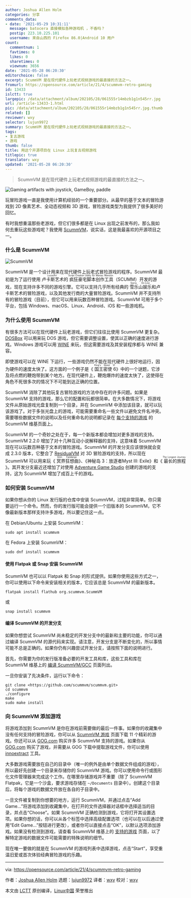 ```yaml
---
author: Joshua Allen Holm
categories: 分享
comments_data:
- date: '2021-05-29 10:31:11'
  message: batocera 直接模拟各种游戏机 ，不香吗？
  postip: 223.10.225.101
  username: 来自山西的 Firefox 86.0|Android 10 用户
count:
  commentnum: 1
  favtimes: 0
  likes: 0
  sharetimes: 0
  viewnum: 3656
date: '2021-05-28 06:20:30'
editorchoice: false
excerpt: ScummVM 是在现代硬件上玩老式视频游戏的最直接的方法之一。
fromurl: https://opensource.com/article/21/4/scummvm-retro-gaming
id: 13433
islctt: true
largepic: /data/attachment/album/202105/28/061555r14mbzb1g1n545rr.jpg
url: /article-13433-1.html
pic: /data/attachment/album/202105/28/061555r14mbzb1g1n545rr.jpg.thumb.jpg
related: []
reviewer: wxy
selector: lujun9972
summary: ScummVM 是在现代硬件上玩老式视频游戏的最直接的方法之一。
tags:
- 复古游戏
- 游戏
thumb: false
title: 用这个开源项目在 Linux 上玩复古视频游戏
titlepic: true
translator: wxy
updated: '2021-05-28 06:20:30'
---
```



> 
> ScummVM 是在现代硬件上玩老式视频游戏的最直接的方法之一。
> 
> 
> 


![](/data/attachment/album/202105/28/061555r14mbzb1g1n545rr.jpg "Gaming artifacts with joystick, GameBoy, paddle")


玩冒险游戏一直是我使用计算机经验的一个重要部分。从最早的基于文本的冒险游戏到 2D 像素艺术、全动态视频和 3D 游戏，冒险游戏类型为我提供了很多美好的回忆。


有时我想重温那些老游戏，但它们很多都是在 Linux 出现之前发布的，那么我如何去重玩这些游戏呢？我使用 [ScummVM](https://www.scummvm.org/)，说实话，这是我最喜欢的开源项目之一。


### 什么是 ScummVM


![ScummVM](/data/attachment/album/202105/28/062031ub4ahsahi7jbasat.png "ScummVM")


ScummVM 是一个设计用来在现代硬件上玩老式冒险游戏的程序。ScummVM 最初是为了运行使用<ruby> 卢卡斯艺术 <rt>  LucasArt </rt></ruby>的<ruby> 疯狂豪宅脚本创作工具 <rt>  Script Creation Utility for Maniac Mansion </rt></ruby>（SCUMM）开发的游戏，现在支持许多不同的游戏引擎。它可以支持几乎所有经典的<ruby> 雪乐山娱乐 <rt>  Sierra On-Line </rt></ruby>和卢卡斯艺术的冒险游戏，以及其他发行商的大量冒险游戏。ScummVM 并不支持所有的冒险游戏（目前），但它可以用来玩数百种冒险游戏。ScummVM 可用于多个平台，包括 Windows、macOS、Linux、Android、iOS 和一些游戏机。


### 为什么使用 ScummVM


有很多方法可以在现代硬件上玩老游戏，但它们往往比使用 ScummVM 更复杂。[DOSBox](https://www.dosbox.com/) 可以用来玩 DOS 游戏，但它需要调整设置，使其以正确的速度进行游戏。Windows 游戏可以用 [WINE](https://www.winehq.org/) 来玩，但这需要游戏及其安装程序都与 WINE 兼容。


即使游戏可以在 WINE 下运行，一些游戏仍然不能在现代硬件上很好地运行，因为硬件的速度太快了。这方面的一个例子是《<ruby> 国王密使 6 <rt>  King's Quest VI </rt></ruby>》中的一个谜题，它涉及将点燃的鞭炮带到某个地方。在现代硬件上，鞭炮爆炸的速度太快了，这使得在角色不死很多次的情况下不可能到达正确的位置。


ScummVM 消除了其他玩复古冒险游戏的方法中存在的许多问题。如果是 ScummVM 支持的游戏，那么它的配置和玩都很简单。在大多数情况下，将游戏文件从原始游戏光盘复制到一个目录，并在 ScummVM 中添加该目录，就可以玩该游戏了。对于多张光盘上的游戏，可能需要重命名一些文件以避免文件名冲突。需要哪些数据文件的说明以及任何重命名的说明都记录在 [每个支持的游戏](https://wiki.scummvm.org/index.php?title=Category:Supported_Games) 的 ScummVM 维基页面上。


ScummVM 的一个奇妙之处在于，每一个新版本都会增加对更多游戏的支持。ScummVM 2.2.0 增加了对十几种互动小说解释器的支持，这意味着 ScummVM 现在可以玩数百种基于文本的冒险游戏。ScummVM 的开发分支应该很快就会变成 2.3.0 版本，它整合了 [ResidualVM](https://www.residualvm.org/) 对 3D 冒险游戏的支持，所以现在 ScummVM 可以用来玩《<ruby> 冥界狂想曲 <rt>  Grim Fandango </rt></ruby>》、《神秘岛 3：放逐者Myst III: Exile》和《<ruby> 最长的旅程 <rt>  The Longest Journey </rt></ruby>》。其开发分支最近还增加了对使用 [Adventure Game Studio](https://www.adventuregamestudio.co.uk/) 创建的游戏的支持，这为 ScummVM 增加了成百上千的游戏。


### 如何安装 ScummVM


如果你想从你的 Linux 发行版的仓库中安装 ScummVM，过程非常简单。你只需要运行一个命令。然而，你的发行版可能会提供一个旧版本的 ScummVM，它不像最新版本那样支持许多游戏，所以要记住这一点。


在 Debian/Ubuntu 上安装 ScummVM：



```
sudo apt install scummvm

```

在 Fedora 上安装 ScummVM：



```
sudo dnf install scummvm

```

#### 使用 Flatpak 或 Snap 安装 ScummVM


ScummVM 也可以以 Flatpak 和 Snap 的形式提供。如果你使用这些方式之一，你可以使用以下命令来安装相关的版本，它应该总是 ScummVM 的最新版本。



```
flatpak install flathub org.scummvm.ScummVM

```

或



```
snap install scummvm

```

#### 编译 ScummVM 的开发分支


如果你想尝试 ScummVM 尚未稳定的开发分支中的最新和主要的功能，你可以通过编译 ScummVM 的源代码来实现。请注意，开发分支是不断变化的，所以事情可能不总是正确的。如果你仍有兴趣尝试开发分支，请按照下面的说明进行。


首先，你需要为你的发行版准备必要的开发工具和库，这些工具和库在 ScummVM 维基上的 [编译 ScummVM/GCC](https://wiki.scummvm.org/index.php/Compiling_ScummVM/GCC) 页面列出。


一旦你安装了先决条件，运行以下命令：



```
git clone <https://github.com/scummvm/scummvm.git>
cd scummvm
./configure
make
sudo make install

```

### 向 ScummVM 添加游戏


将游戏添加到 ScummVM 是你在游戏前需要做的最后一件事。如果你的收藏集中没有任何支持的冒险游戏，你可以从 [ScummVM 游戏](https://www.scummvm.org/games/) 页面下载 11 个精彩的游戏。你还可以从 [GOG.com](https://www.gog.com/) 购买许多 ScummVM 支持的游戏。如果你从 [GOG.com](http://GOG.com) 购买了游戏，并需要从 GOG 下载中提取游戏文件，你可以使用 [innoextract](https://constexpr.org/innoextract/) 工具。


大多数游戏需要放在自己的目录中（唯一的例外是由单个数据文件组成的游戏），所以最好先创建一个目录来存储你的 ScummVM 游戏。你可以使用命令行或图形化文件管理器来完成这个工作。在哪里存储游戏并不重要（除了 ScummVM Flatpak，它是一个沙盒，要求游戏存储在 `~/Documents` 目录中）。创建这个目录后，将每个游戏的数据文件放在各自的子目录中。


一旦文件被复制到你想要的地方，运行 ScummVM，并通过点击“Add Game…”将游戏添加到收藏集中，在打开的文件选择器对话框中选择适当的目录，并点击“Choose”。如果 ScummVM 正确检测到游戏，它将打开其设置选项。如果你想的话，你可以从各个标签中选择高级配置选项（也可以在以后通过使用“Edit Game…”按钮进行更改），或者你可以直接点击“OK”，以默认选项添加游戏。如果没有检测到游戏，请查看 ScummVM 维基上的 [支持的游戏](https://wiki.scummvm.org/index.php/Category:Supported_Games) 页面，以了解特定游戏的数据文件可能需要的特殊说明的细节。


现在唯一要做的就是在 ScummVM 的游戏列表中选择游戏，点击“Start”，享受重温旧爱或首次体验经典冒险游戏的乐趣。




---


via: <https://opensource.com/article/21/4/scummvm-retro-gaming>


作者：[Joshua Allen Holm](https://opensource.com/users/holmja) 选题：[lujun9972](https://github.com/lujun9972) 译者：[wxy](https://github.com/wxy) 校对：[wxy](https://github.com/wxy)


本文由 [LCTT](https://github.com/LCTT/TranslateProject) 原创编译，[Linux中国](https://linux.cn/) 荣誉推出